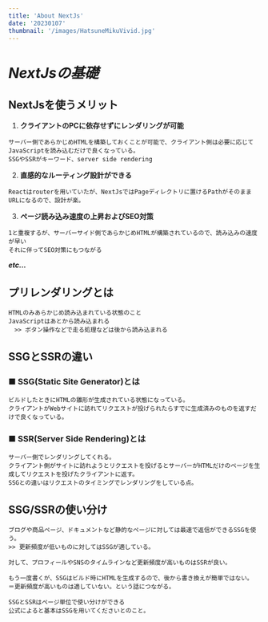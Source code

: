 ```yaml
---
title: 'About NextJs'
date: '20230107'
thumbnail: '/images/HatsuneMikuVivid.jpg'
---
```


# ***NextJsの基礎***

## **NextJsを使うメリット**  
1. **クライアントのPCに依存せずにレンダリングが可能**
```
サーバー側であらかじめHTMLを構築しておくことが可能で、クライアント側は必要に応じてJavaScriptを読み込むだけで良くなっている。
SSGやSSRがキーワード、server side rendering
```
2. **直感的なルーティング設計ができる**
```
Reactはrouterを用いていたが、NextJsではPageディレクトリに置けるPathがそのままURLになるので、設計が楽。
```
3. **ページ読み込み速度の上昇およびSEO対策**
```
1と重複するが、サーバーサイド側であらかじめHTMLが構築されているので、読み込みの速度が早い
それに伴ってSEO対策にもつながる
```
***etc...***  

## **プリレンダリングとは**
```
HTMLのみあらかじめ読み込まれている状態のこと
JavaScriptはあとから読み込まれる
　>> ボタン操作などで走る処理などは後から読み込まれる
```
## **SSGとSSRの違い**
### **■ SSG(Static Site Generator)とは**
```
ビルドしたときにHTMLの雛形が生成されている状態になっている。
クライアントがWebサイトに訪れてリクエストが投げられたらすでに生成済みのものを返すだけで良くなっている。
```
### **■ SSR(Server Side Rendering)とは**
```
サーバー側でレンダリングしてくれる。
クライアント側がサイトに訪れようとリクエストを投げるとサーバーがHTMLだけのページを生成してリクエストを投げたクライアントに返す。
SSGとの違いはリクエストのタイミングでレンダリングをしている点。
```
## **SSG/SSRの使い分け**
```
ブログや商品ページ、ドキュメントなど静的なページに対しては最速で返信ができるSSGを使う。
>> 更新頻度が低いものに対してはSSGが適している。

対して、プロフィールやSNSのタイムラインなど更新頻度が高いものはSSRが良い。

もう一度書くが、SSGはビルド時にHTMLを生成するので、後から書き換えが簡単ではない。
＝更新頻度が高いものは適していない。という話につながる。

SSGとSSRはページ単位で使い分けができる
公式によると基本はSSGを用いてくださいとのこと。
```
